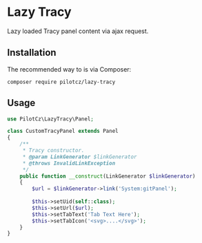Lazy Tracy
==========

Lazy loaded Tracy panel content via ajax request.


Installation
------------

The recommended way to is via Composer:

```
composer require pilotcz/lazy-tracy
```

Usage
-----
```php
use PilotCz\LazyTracy\Panel;

class CustomTracyPanel extends Panel
{
    /**
     * Tracy constructor.
     * @param LinkGenerator $linkGenerator
     * @throws InvalidLinkException
     */
    public function __construct(LinkGenerator $linkGenerator)
    {
        $url = $linkGenerator->link('System:gitPanel');
        
        $this->setUid(self::class);
        $this->setUrl($url);
        $this->setTabText('Tab Text Here');
        $this->setTabIcon('<svg>....</svg>');
    }
}
```
